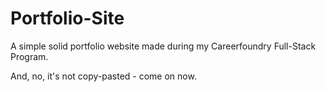# Portfolio-Site
A simple solid portfolio website made during my Careerfoundry Full-Stack Program.

And, no, it's not copy-pasted - come on now.
